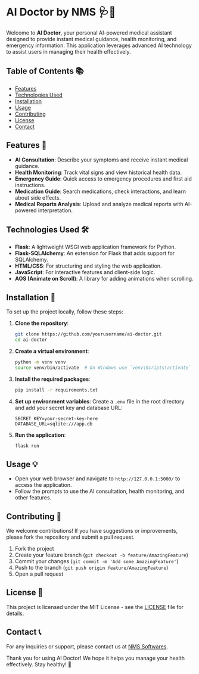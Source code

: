 # AI Doctor by NMS 🩺🤖

Welcome to **AI Doctor**, your personal AI-powered medical assistant designed to provide instant medical guidance, health monitoring, and emergency information. This application leverages advanced AI technology to assist users in managing their health effectively.

## Table of Contents 📚
- [Features](#features)
- [Technologies Used](#technologies-used)
- [Installation](#installation)
- [Usage](#usage)
- [Contributing](#contributing)
- [License](#license)
- [Contact](#contact)

## Features 🌟
- **AI Consultation**: Describe your symptoms and receive instant medical guidance.
- **Health Monitoring**: Track vital signs and view historical health data.
- **Emergency Guide**: Quick access to emergency procedures and first aid instructions.
- **Medication Guide**: Search medications, check interactions, and learn about side effects.
- **Medical Reports Analysis**: Upload and analyze medical reports with AI-powered interpretation.

## Technologies Used 🛠️
- **Flask**: A lightweight WSGI web application framework for Python.
- **Flask-SQLAlchemy**: An extension for Flask that adds support for SQLAlchemy.
- **HTML/CSS**: For structuring and styling the web application.
- **JavaScript**: For interactive features and client-side logic.
- **AOS (Animate on Scroll)**: A library for adding animations when scrolling.

## Installation 🚀
To set up the project locally, follow these steps:

1. **Clone the repository**:
   ```bash
   git clone https://github.com/yourusername/ai-doctor.git
   cd ai-doctor
   ```

2. **Create a virtual environment**:
   ```bash
   python -m venv venv
   source venv/bin/activate  # On Windows use `venv\Scripts\activate`
   ```

3. **Install the required packages**:
   ```bash
   pip install -r requirements.txt
   ```

4. **Set up environment variables**:
   Create a `.env` file in the root directory and add your secret key and database URL:
   ```plaintext
   SECRET_KEY=your-secret-key-here
   DATABASE_URL=sqlite:///app.db
   ```

5. **Run the application**:
   ```bash
   flask run
   ```

## Usage 💡
- Open your web browser and navigate to `http://127.0.0.1:5000/` to access the application.
- Follow the prompts to use the AI consultation, health monitoring, and other features.

## Contributing 🤝
We welcome contributions! If you have suggestions or improvements, please fork the repository and submit a pull request.

1. Fork the project
2. Create your feature branch (`git checkout -b feature/AmazingFeature`)
3. Commit your changes (`git commit -m 'Add some AmazingFeature'`)
4. Push to the branch (`git push origin feature/AmazingFeature`)
5. Open a pull request

## License 📄
This project is licensed under the MIT License - see the [LICENSE](LICENSE) file for details.

## Contact 📞
For any inquiries or support, please contact us at [NMS Softwares](https://nmssoftwares.com).

Thank you for using AI Doctor! We hope it helps you manage your health effectively. Stay healthy! 🌟